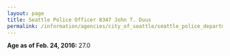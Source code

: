 ```yaml
---
layout: page
title: Seattle Police Officer 8347 John T. Duus
permalink: /information/agencies/city_of_seattle/seattle_police_department/copbook/8347/
---
```


**Age as of Feb. 24, 2016:** 27.0
